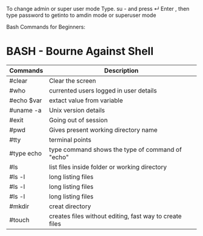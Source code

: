 To change admin or super user mode
Type. su - and press ↵ Enter , then type password to getinto to amdin mode or superuser mode

Bash Commands for Beginners:
# BASH - Bourne Against Shell

Commands     | Description 
------------ | -------------
#clear       | Clear the screen
#who         | currented users logged in user details
#echo $var   | extact value from variable
#uname -a    | Unix version details
#exit        | Going out of session
#pwd         | Gives present working directory name
#tty         | terminal points
#type echo   | type command shows the type of command of "echo"
#ls          | list files inside folder or working directory
#ls -l       | long listing files
#ls -l       | long listing files
#ls -l       | long listing files
#mkdir       | creat directory
#touch <filename> | creates files without editing, fast way to create files
